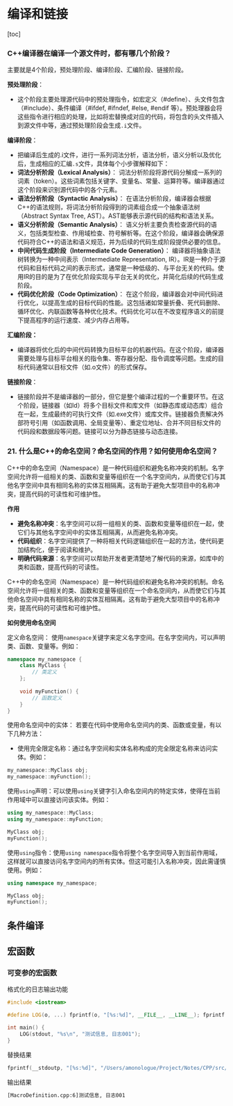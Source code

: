 # 编译和链接

[toc]

### C++编译器在编译一个源文件时，都有哪几个阶段？

主要就是4个阶段，预处理阶段、编译阶段、汇编阶段、链接阶段。

**预处理阶段**：

-   这个阶段主要处理源代码中的预处理指令，如宏定义（#define）、头文件包含（#include）、条件编译（#ifdef, #ifndef, #else, #endif 等）。预处理器会将这些指令进行相应的处理，比如将宏替换成对应的代码，将包含的头文件插入到源文件中等，通过预处理阶段会生成`.i`文件。

**编译阶段**：

-   把编译后生成的.i文件，进行一系列词法分析，语法分析，语义分析以及优化后，生成相应的汇编`.s`文件，具体每个小步骤解释如下：
-   **词法分析阶段（Lexical Analysis）**： 词法分析阶段将源代码分解成一系列的词素（token）。这些词素包括关键字、变量名、常量、运算符等。编译器通过这个阶段来识别源代码中的各个元素。
-   **语法分析阶段（Syntactic Analysis）**： 在语法分析阶段，编译器会根据C++的语法规则，将词法分析阶段得到的词素组合成一个抽象语法树（Abstract Syntax Tree, AST）。AST能够表示源代码的结构和语法关系。
-   **语义分析阶段（Semantic Analysis）**： 语义分析主要负责检查源代码的语义，包括类型检查、作用域检查、符号解析等。在这个阶段，编译器会确保源代码符合C++的语法和语义规范，并为后续的代码生成阶段提供必要的信息。
-   **中间代码生成阶段（Intermediate Code Generation）**： 编译器将抽象语法树转换为一种中间表示（Intermediate Representation, IR）。IR是一种介于源代码和目标代码之间的表示形式，通常是一种低级的、与平台无关的代码。使用IR的目的是为了在优化阶段实现与平台无关的优化，并简化后续的代码生成阶段。
-   **代码优化阶段（Code Optimization）**： 在这个阶段，编译器会对中间代码进行优化，以提高生成的目标代码的性能。这包括诸如常量折叠、死代码删除、循环优化、内联函数等各种优化技术。代码优化可以在不改变程序语义的前提下提高程序的运行速度、减少内存占用等。

**汇编阶段：**

-   编译器将优化后的中间代码转换为目标平台的机器代码。在这个阶段，编译器需要处理与目标平台相关的指令集、寄存器分配、指令调度等问题。生成的目标代码通常以目标文件（如.o文件）的形式保存。

**链接阶段**：

-   链接阶段并不是编译器的一部分，但它是整个编译过程的一个重要环节。在这个阶段，链接器（如ld）将多个目标文件和库文件（如静态库或动态库）组合在一起，生成最终的可执行文件（如.exe文件）或库文件。链接器负责解决外部符号引用（如函数调用、全局变量等）、重定位地址、合并不同目标文件的代码段和数据段等问题。链接可以分为静态链接与动态连接。





### 21. 什么是C++的命名空间？命名空间的作用？如何使用命名空间？

C++中的命名空间（Namespace）是一种代码组织和避免名称冲突的机制。名字空间允许将一组相关的类、函数和变量等组织在一个名字空间内，从而使它们与其他名字空间中具有相同名称的实体互相隔离。这有助于避免大型项目中的名称冲突，提高代码的可读性和可维护性。

**作用**

-   **避免名称冲突**：名字空间可以将一组相关的类、函数和变量等组织在一起，使它们与其他名字空间中的实体互相隔离，从而避免名称冲突。
-   **代码组织**：名字空间提供了一种将相关代码逻辑组织在一起的方法，使代码更加结构化，便于阅读和维护。
-   **明确代码来源**：名字空间可以帮助开发者更清楚地了解代码的来源，如库中的类和函数，提高代码的可读性。

C++中的命名空间（Namespace）是一种代码组织和避免名称冲突的机制。命名空间允许将一组相关的类、函数和变量等组织在一个命名空间内，从而使它们与其他命名空间中具有相同名称的实体互相隔离。这有助于避免大型项目中的名称冲突，提高代码的可读性和可维护性。

**如何使用命名空间**

定义命名空间： 使用`namespace`关键字来定义名字空间。在名字空间内，可以声明类、函数、变量等。例如：

```cpp
namespace my_namespace {
    class MyClass {
        // 类定义
    };
    
    void myFunction() {
        // 函数定义
    }
}
```

使用命名空间中的实体： 若要在代码中使用命名空间内的类、函数或变量，有以下几种方法：

-   使用完全限定名称：通过名字空间和实体名称构成的完全限定名称来访问实体。例如：

```cpp
my_namespace::MyClass obj;
my_namespace::myFunction();
```

使用`using`声明：可以使用`using`关键字引入命名空间内的特定实体，使得在当前作用域中可以直接访问该实体。例如：

```cpp
using my_namespace::MyClass;
using my_namespace::myFunction;

MyClass obj;
myFunction();
```

使用`using`指令：使用`using namespace`指令将整个名字空间导入到当前作用域，这样就可以直接访问名字空间内的所有实体。但这可能引入名称冲突，因此需谨慎使用。例如：

```cpp
using namespace my_namespace;

MyClass obj;
myFunction();
```



## 条件编译





## 宏函数



### 可变参的宏函数

格式化的日志输出功能

```cpp
#include <iostream>

#define LOG(o, ...) fprintf(o, "[%s:%d]", __FILE__, __LINE__); fprintf(o, __VA_ARGS__)

int main() {
    LOG(stdout, "%s\n", "测试信息, 日志001");
}
```

替换结果

```cpp
fprintf(__stdoutp, "[%s:%d]", "/Users/amonologue/Project/Notes/CPP/src/Basic/MacroDefinition.cpp", 6); fprintf(__stdoutp, "%s\n", "测试信息, 日志001")
```

输出结果

```txt
[MacroDefinition.cpp:6]测试信息, 日志001
```

